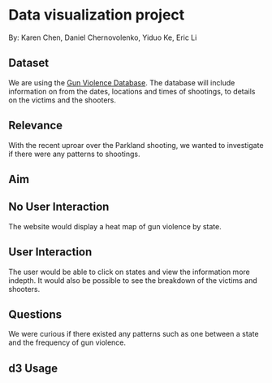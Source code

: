 # Data visualization project

By: Karen Chen, Daniel Chernovolenko, Yiduo Ke, Eric Li


## Dataset

We are using the [Gun Violence Database](http://gun-violence.org/). The database will include information on from the dates, locations and times of shootings, to details on the victims and the shooters. 

## Relevance 

With the recent uproar over the Parkland shooting, we wanted to investigate if there were any patterns to shootings.

## Aim


## No User Interaction

The website would display a heat map of gun violence by state.

## User Interaction

The user would be able to click on states and view the information more indepth. It would also be possible to see the breakdown of the victims and shooters.

## Questions

We were curious if there existed any patterns such as one between a state and the frequency of gun violence. 


## d3 Usage

